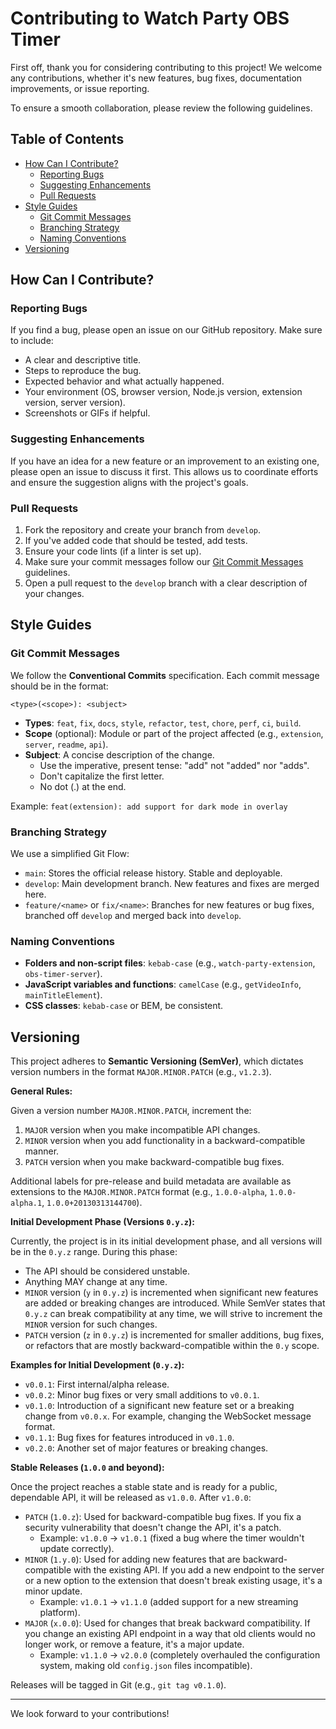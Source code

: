 # Contributing to Watch Party OBS Timer

First off, thank you for considering contributing to this project! We welcome any contributions, whether it's new features, bug fixes, documentation improvements, or issue reporting.

To ensure a smooth collaboration, please review the following guidelines.

## Table of Contents

- [How Can I Contribute?](#how-can-i-contribute)
  - [Reporting Bugs](#reporting-bugs)
  - [Suggesting Enhancements](#suggesting-enhancements)
  - [Pull Requests](#pull-requests)
- [Style Guides](#style-guides)
  - [Git Commit Messages](#git-commit-messages)
  - [Branching Strategy](#branching-strategy)
  - [Naming Conventions](#naming-conventions)
- [Versioning](#versioning)

## How Can I Contribute?

### Reporting Bugs

If you find a bug, please open an issue on our GitHub repository. Make sure to include:
- A clear and descriptive title.
- Steps to reproduce the bug.
- Expected behavior and what actually happened.
- Your environment (OS, browser version, Node.js version, extension version, server version).
- Screenshots or GIFs if helpful.

### Suggesting Enhancements

If you have an idea for a new feature or an improvement to an existing one, please open an issue to discuss it first. This allows us to coordinate efforts and ensure the suggestion aligns with the project's goals.

### Pull Requests

1.  Fork the repository and create your branch from `develop`.
2.  If you've added code that should be tested, add tests.
3.  Ensure your code lints (if a linter is set up).
4.  Make sure your commit messages follow our [Git Commit Messages](#git-commit-messages) guidelines.
5.  Open a pull request to the `develop` branch with a clear description of your changes.

## Style Guides

### Git Commit Messages

We follow the **Conventional Commits** specification. Each commit message should be in the format:

`<type>(<scope>): <subject>`

-   **Types**: `feat`, `fix`, `docs`, `style`, `refactor`, `test`, `chore`, `perf`, `ci`, `build`.
-   **Scope** (optional): Module or part of the project affected (e.g., `extension`, `server`, `readme`, `api`).
-   **Subject**: A concise description of the change.
    -   Use the imperative, present tense: "add" not "added" nor "adds".
    -   Don't capitalize the first letter.
    -   No dot (.) at the end.

Example: `feat(extension): add support for dark mode in overlay`

### Branching Strategy

We use a simplified Git Flow:
-   `main`: Stores the official release history. Stable and deployable.
-   `develop`: Main development branch. New features and fixes are merged here.
-   `feature/<name>` or `fix/<name>`: Branches for new features or bug fixes, branched off `develop` and merged back into `develop`.

### Naming Conventions

-   **Folders and non-script files**: `kebab-case` (e.g., `watch-party-extension`, `obs-timer-server`).
-   **JavaScript variables and functions**: `camelCase` (e.g., `getVideoInfo`, `mainTitleElement`).
-   **CSS classes**: `kebab-case` or BEM, be consistent.

## Versioning

This project adheres to **Semantic Versioning (SemVer)**, which dictates version numbers in the format `MAJOR.MINOR.PATCH` (e.g., `v1.2.3`).

**General Rules:**

Given a version number `MAJOR.MINOR.PATCH`, increment the:
1.  `MAJOR` version when you make incompatible API changes.
2.  `MINOR` version when you add functionality in a backward-compatible manner.
3.  `PATCH` version when you make backward-compatible bug fixes.

Additional labels for pre-release and build metadata are available as extensions to the `MAJOR.MINOR.PATCH` format (e.g., `1.0.0-alpha`, `1.0.0-alpha.1`, `1.0.0+20130313144700`).

**Initial Development Phase (Versions `0.y.z`):**

Currently, the project is in its initial development phase, and all versions will be in the `0.y.z` range. During this phase:
*   The API should be considered unstable.
*   Anything MAY change at any time.
*   `MINOR` version (`y` in `0.y.z`) is incremented when significant new features are added or breaking changes are introduced. While SemVer states that `0.y.z` can break compatibility at any time, we will strive to increment the `MINOR` version for such changes.
*   `PATCH` version (`z` in `0.y.z`) is incremented for smaller additions, bug fixes, or refactors that are mostly backward-compatible within the `0.y` scope.

**Examples for Initial Development (`0.y.z`):**
*   `v0.0.1`: First internal/alpha release.
*   `v0.0.2`: Minor bug fixes or very small additions to `v0.0.1`.
*   `v0.1.0`: Introduction of a significant new feature set or a breaking change from `v0.0.x`. For example, changing the WebSocket message format.
*   `v0.1.1`: Bug fixes for features introduced in `v0.1.0`.
*   `v0.2.0`: Another set of major features or breaking changes.

**Stable Releases (`1.0.0` and beyond):**

Once the project reaches a stable state and is ready for a public, dependable API, it will be released as `v1.0.0`. After `v1.0.0`:
*   `PATCH` (`1.0.z`): Used for backward-compatible bug fixes. If you fix a security vulnerability that doesn't change the API, it's a patch.
    *   Example: `v1.0.0` -> `v1.0.1` (fixed a bug where the timer wouldn't update correctly).
*   `MINOR` (`1.y.0`): Used for adding new features that are backward-compatible with the existing API. If you add a new endpoint to the server or a new option to the extension that doesn't break existing usage, it's a minor update.
    *   Example: `v1.0.1` -> `v1.1.0` (added support for a new streaming platform).
*   `MAJOR` (`x.0.0`): Used for changes that break backward compatibility. If you change an existing API endpoint in a way that old clients would no longer work, or remove a feature, it's a major update.
    *   Example: `v1.1.0` -> `v2.0.0` (completely overhauled the configuration system, making old `config.json` files incompatible).

Releases will be tagged in Git (e.g., `git tag v0.1.0`).

---

We look forward to your contributions! 